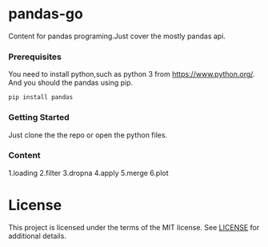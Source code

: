 # pandas-go

Content for pandas programing.Just cover the mostly pandas api.

### Prerequisites

You need to install python,such as python 3 from https://www.python.org/.
And you should the pandas using pip.

```
pip install pandas
```

### Getting Started

Just clone the the repo or open the python files.

### Content

1.loading
2.filter
3.dropna
4.apply
5.merge
6.plot

# License

This project is licensed under the terms of the MIT license. See [LICENSE](https://github.com/Microsoft/LightGBM/blob/master/LICENSE) for additional details.